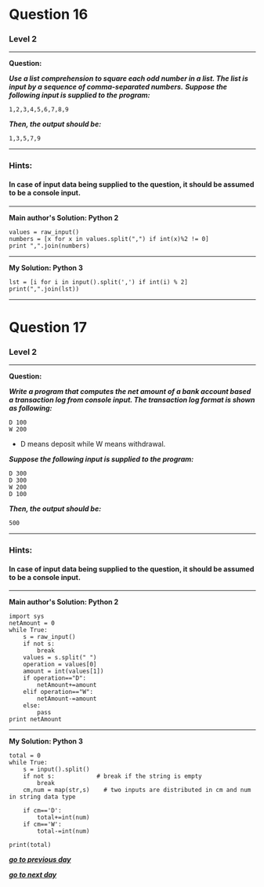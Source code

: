 # Question 16
### Level 2
--------------------

**Question:**

***Use a list comprehension to square each odd number in a list. The list is input by a sequence of comma-separated numbers.***
***Suppose the following input is supplied to the program:***

```1,2,3,4,5,6,7,8,9```

***Then, the output should be:***

```1,3,5,7,9```

----------------------
### Hints:
#### In case of input data being supplied to the question, it should be assumed to be a console input.

-------------------
**Main author's Solution: Python 2**
```
values = raw_input()
numbers = [x for x in values.split(",") if int(x)%2 != 0]
print ",".join(numbers)
```
----------------
**My Solution: Python 3**
```
lst = [i for i in input().split(',') if int(i) % 2]
print(",".join(lst))
```
------------------------


# Question 17
### Level 2
--------------------

**Question:**

***Write a program that computes the net amount of a bank account based a transaction log from console input. The transaction log format is shown as following:***

```
D 100
W 200
```
* D means deposit while W means withdrawal.

***Suppose the following input is supplied to the program:***
```
D 300
D 300
W 200
D 100
```
***Then, the output should be:***
```
500
```
----------------------
### Hints:
#### In case of input data being supplied to the question, it should be assumed to be a console input.

-------------------
**Main author's Solution: Python 2**
```
import sys
netAmount = 0
while True:
    s = raw_input()
    if not s:
        break
    values = s.split(" ")
    operation = values[0]
    amount = int(values[1])
    if operation=="D":
        netAmount+=amount
    elif operation=="W":
        netAmount-=amount
    else:
        pass
print netAmount
```
----------------
**My Solution: Python 3**
```
total = 0
while True:
    s = input().split()
    if not s:            # break if the string is empty
        break
    cm,num = map(str,s)    # two inputs are distributed in cm and num in string data type

    if cm=='D':
        total+=int(num)
    if cm=='W':
        total-=int(num)

print(total)
```
[***go to previous day***](https://github.com/darkprinx/100-plus-Python-programming-exercises-extended/blob/master/Status/Day%204.md "Day 4")

[***go to next day***](https://github.com/darkprinx/100-plus-Python-programming-exercises-extended/blob/master/Status/Day%206.md "Day 6")
